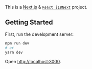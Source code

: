 This is a [Next.js](https://nextjs.org/) & [`React i18Next`](https://react.i18next.com/) project.

## Getting Started

First, run the development server:

```bash
npm run dev
# or
yarn dev
```

Open [http://localhost:3000](http://localhost:3000).

